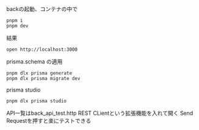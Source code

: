 backの起動、コンテナの中で
```
pnpm i
pnpm dev
```
結果
```
open http://localhost:3000
```


prisma.schema の適用
```
pnpm dlx prisma generate
pnpm dlx prisma migrate dev
```

prisma studio
```
pnpm dlx prisma studio
```

API一覧はback_api_test.http
REST CLientという拡張機能を入れて開く
Send Requestを押すと楽にテストできる